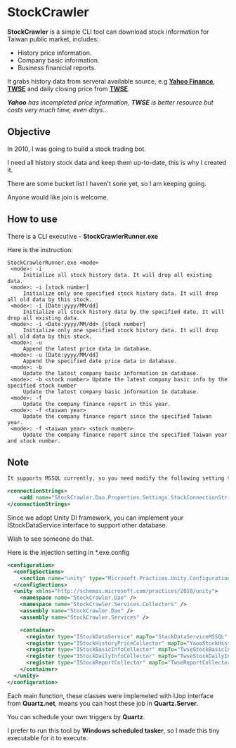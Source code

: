 # StockCrawler

**StockCrawler** is a simple CLI tool can download stock information for Taiwan public market, includes:

- History price information.
- Company basic information.
- Business finanicial reports.

It grabs history data from serveral available source, e.g **[Yahoo Finance](http://finance.yahoo.com)**, **[TWSE](http://www.twse.com.tw)** and daily closing price from **[TWSE](http://www.twse.com.tw)**.

***Yahoo** has incompleted price information, **TWSE** is better resource but costs very much time, even days...*
## Objective

In 2010, I was going to build a stock trading bot. 

I need all history stock data and keep them up-to-date, this is why I created it.

There are some bucket list I haven't sone yet, so I am keeping going.

Anyone would like join is welcome.

## How to use

There is a CLI executive - **StockCrawlerRunner.exe**

Here is the instruction:

```
StockCrawlerRunner.exe <mode>
 <mode>: -i
     Initialize all stock history data. It will drop all existing data.
 <mode>: -i [stock number]
     Initialize only one specified stock history data. It will drop all old data by this stock.
 <mode>: -i [Date:yyyy/MM/dd]
     Initialize all stock history data by the specified date. It will drop all existing data.
 <mode>: -i <Date:yyyy/MM/dd> [stock number]
     Initialize only one specified stock history data. It will drop all old data by this stock.
 <mode>: -u
     Append the latest price data in database.
 <mode>: -u [Date:yyyy/MM/dd]
     Append the specified date price data in database.
 <mode>: -b
     Update the latest company basic information in database.
 <mode>: -b <stock number> Update the latest company basic info by the specified stock number
     Update the latest company basic information in database.
 <mode>: -f
     Update the company finance report in this year.
 <mode>: -f <taiwan year>
     Update the company finance report since the specified Taiwan year.
 <mode>: -f <taiwan year> <stock number>
     Update the company finance report since the specified Taiwan year and stock number.
```

## Note

```xml
It supports MSSQL currently, so you need modify the following setting to connect your own database.

<connectionStrings>
    <add name="StockCrawler.Dao.Properties.Settings.StockConnectionString" connectionString="Data Source=.\SQLEXPRESS;Initial Catalog=Stock;Integrated Security=True" providerName="System.Data.SqlClient" />
</connectionStrings>
```
Since we adopt Unity DI framework, you can implement your IStockDataService interface to support other database.

Wish to see someone do that.

Here is the injection setting in *.exe.config

```xml
<configuration>
  <configSections>
    <section name="unity" type="Microsoft.Practices.Unity.Configuration.UnityConfigurationSection, Unity.Configuration"/>
  </configSections>
  <unity xmlns="http://schemas.microsoft.com/practices/2010/unity">
    <namespace name="StockCrawler.Dao" />
    <namespace name="StockCrawler.Services.Collectors" />
    <assembly name="StockCrawler.Dao" />
    <assembly name="StockCrawler.Services" />

    <container>
      <register type="IStockDataService" mapTo="StockDataServiceMSSQL" />
      <register type="IStockHistoryPriceCollector" mapTo="YaooStockHistoryPriceCollector" />
      <register type="IStockBasicInfoCollector" mapTo="TwseStockBasicInfoCollector" />
      <register type="IStockDailyInfoCollector" mapTo="TwseStockDailyInfoCollector" />
      <register type="IStockReportCollector" mapTo="TwseReportCollector" />
    </container>
  </unity>
</configuration>
```
Each main function, these classes were implemeted with IJop interface from **Quartz.net**, means you can host these job in **Quartz.Server**.

You can schedule your own triggers by **Quartz**.

I prefer to run this tool by **Windows scheduled tasker**, so I made this tiny executable for it to execute.
